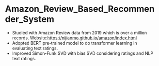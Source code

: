 # Amazon_Review_Based_Recommender_System
- Studied with Amazon Review data from 2019 which is over a million records. Website:https://nijianmo.github.io/amazon/index.html
- Adopted BERT pre-trained model to do transformer learning in evaluating text ratings. 
- Improved Simon-Funk SVD with bias SVD considering ratings and NLP text ratings.
